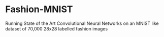 # Fashion-MNIST
Running State of the Art Convolutional Neural Networks on an MNIST like dataset of 70,000 28x28 labelled fashion images
